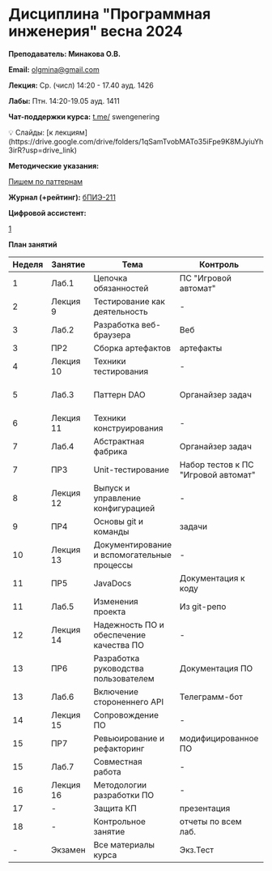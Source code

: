 # Дисциплина "Программная инженерия" весна 2024

**Преподаватель: Минакова О.В.**

**Email:** olgmina@gmail.com

**Лекция:**  Ср. (числ) 14:20 - 17.40 ауд. 1426

**Лабы:** Птн. 14:20-19.05 ауд. 1411

**Чат-поддержки курса:**
[t.me/](http://t.me/) swengenering

<aside>
💡 Слайды: [к лекциям](https://drive.google.com/drive/folders/1qSamTvobMATo35iFpe9K8MJyiuYh3irR?usp=drive_link)

</aside>

**Методические указания:** 

[Пишем по паттернам](https://sites.google.com/view/study-pattern/)


**Журнал (+рейтинг):** [бПИЭ-211](https://docs.google.com/spreadsheets/d/1v4gSY-yMzVDaksL6wiLaOEexVdpbujy8Iv62L4fvZtA/edit?usp=drive_link)

**Цифровой ассистент:** 

[1](https://stepik.org/course/134959)

**План занятий**

| Неделя | Занятие | Тема | Контроль | Комментарий |
| --- | --- | --- | --- | --- |
| 1 | Лаб.1 | Цепочка обязанностей | ПС "Игровой автомат" | перепросмотр паттернов Наблюдатель, Декоратор |
| 2 | Лекция 9 | Тестирование как деятельность | - | - |
| 3 | Лаб.2 | Разработка веб-браузера | Веб | Maven |
| 3 | ПР2 | Сборка артефактов | артефакты | Maven |
| 4 | Лекция 10 | Техники тестирования| - | Нет контроля |
| 5 | Лаб.3 | Паттерн DAO | Органайзер задач | структура  данных\файл\легковесная БД |
| 6 | Лекция 11 | Техники конструирования| - | Нет контроля |
| 7 | Лаб.4 | Абстрактная фабрика | Органайзер задач | Разные БД |
| 7 | ПР3 | Unit-тестирование | Набор тестов к ПС "Игровой автомат" | модульное тестирование |
| 8 | Лекция 12 | Выпуск и управление конфигурацией| - | Тест |
| 9 | ПР4 | Основы git и команды | задачи | ... |
| 10 | Лекция 13 | Документирование и вспомогательные процессы| - | Тест |
| 11 | ПР5 | JavaDocs | Документация к коду | - |
| 11 | Лаб.5 | Изменения проекта | Из git-репо | - |
| 12 | Лекция 14 | Надежность ПО и обеспечение качества ПО | - | Тест |
| 13 | ПР6 | Разработка руководства пользователем | Документация  ПО | - |
| 13 | Лаб.6 | Включение стороненнего API | Телеграмм-бот | - |
| 14 | Лекция 15 | Сопровождение ПО | - | Тест |
| 15 | ПР7 | Ревьюирование и рефакторинг | модифицированное  ПО | - |
| 15 | Лаб.7 | Совместная работа| - | общий проект |
| 16 | Лекция 16 | Методологии разработки ПО | - | Тест |
| 17 | - | Защита КП | презентация | - |
| 18 | - | Контрольное занятие| отчеты по всем лаб.| - |
| - | Экзамен | Все материалы курса | Экз.Тест | - |
